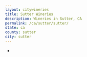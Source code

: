 ```yaml
---
layout: citywineries
title: Sutter Wineries
description: Wineries in Sutter, CA
permalink: /ca/sutter/sutter/
state: ca
county: sutter
city: sutter
---
```

-
